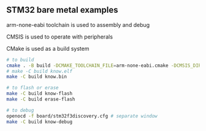 ## STM32 bare metal examples

arm-none-eabi toolchain is used to assembly and debug

CMSIS is used to operate with peripherals

CMake is used as a build system

```bash
# to build
cmake . -B build -DCMAKE_TOOLCHAIN_FILE=arm-none-eabi.cmake -DCMSIS_DIR=<path/to/CMSIS>
# make -C build know.elf
make -C build know.bin
```

```bash
# to flash or erase
make -C build know-flash
make -C build erase-flash
```

```bash
# to debug
openocd -f board/stm32f3discovery.cfg # separate window
make -C build know-debug
```